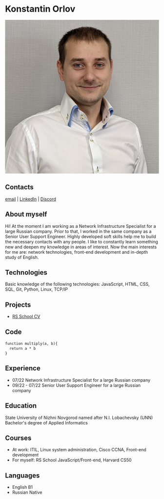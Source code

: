 # **Konstantin Orlov**
![It's me](/assets/images/me.jpg)


## Contacts 
[email](mailto:orlov.ka@outlook.com) | [LinkedIn](https://www.linkedin.com/in/orlovka/) | [Discord](discordapp.com/users/1017486672671281292)


## About myself    
Hi! At the moment I am working as a Network Infrastructure Specialist for a large Russian company. Prior to that, I worked in the same company as a Senior User Support Engineer. Highly developed soft skills help me to build the necessary contacts with any people. I like to constantly learn something new and deepen my knowledge in areas of interest. Now the main interests for me are: network technologies, front-end development and in-depth study of English.


## Technologies
Basic knowledge of the following technologies: JavaScript, HTML, CSS, SQL, Git, Python, Linux, TCP/IP


## Projects
* [RS School CV](https://orlovka.github.io/rsschool-cv/)

## Code
```
function multiply(a, b){
  return a * b
}
```


## Experience
* 07/22 Network Infrastructure Specialist for a large Russian company
* 09/22 - 07/22 Senior User Support Engineer for a large Russian company


## Education
State University of Nizhni Novgorod named after N.I. Lobachevsky (UNN)
    Bachelor's degree of Applied Informatics


## Courses
* At work: ITIL, Linux system administration, Cisco CCNA, Front-end development
* For myself: RS School JavaScript/Front-end, Harvard CS50


## Languages
* English B1
* Russian Native


